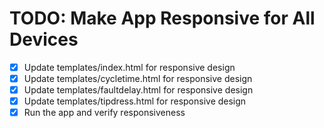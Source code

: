 # TODO: Make App Responsive for All Devices

- [x] Update templates/index.html for responsive design
- [x] Update templates/cycletime.html for responsive design
- [x] Update templates/faultdelay.html for responsive design
- [x] Update templates/tipdress.html for responsive design
- [x] Run the app and verify responsiveness
